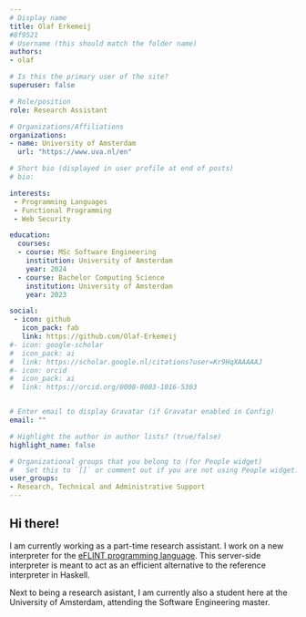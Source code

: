 ```yaml
---
# Display name
title: Olaf Erkemeij
#8f9521
# Username (this should match the folder name)
authors:
- olaf

# Is this the primary user of the site?
superuser: false

# Role/position
role: Research Assistant

# Organizations/Affiliations
organizations:
- name: University of Amsterdam
  url: "https://www.uva.nl/en"

# Short bio (displayed in user profile at end of posts)
# bio:

interests:
 - Programming Languages
 - Functional Programming
 - Web Security

education:
  courses:
  - course: MSc Software Engineering
    institution: University of Amsterdam
    year: 2024
  - course: Bachelor Computing Science
    institution: University of Amsterdam
    year: 2023

social:
 - icon: github
   icon_pack: fab
   link: https://github.com/Olaf-Erkemeij
#- icon: google-scholar
#  icon_pack: ai
#  link: https://scholar.google.nl/citations?user=Kr9HqXAAAAAJ
#- icon: orcid
#  icon_pack: ai
#  link: https://orcid.org/0000-0003-1016-5303


# Enter email to display Gravatar (if Gravatar enabled in Config)
email: ""

# Highlight the author in author lists? (true/false)
highlight_name: false

# Organizational groups that you belong to (for People widget)
#   Set this to `[]` or comment out if you are not using People widget.
user_groups:
- Research, Technical and Administrative Support
---
```


<h2> Hi there!</h2>
<p>
I am currently working as a part-time research assistant. I work on a new interpreter for the <a href="https://gitlab.com/eflint">eFLINT programming language</a>. This server-side interpreter is meant to act as an efficient alternative to the reference interpreter in Haskell.
</p>

<p>
Next to being a research asistant, I am currently also a student here at the University of Amsterdam, attending the Software Engineering master.
</p>

